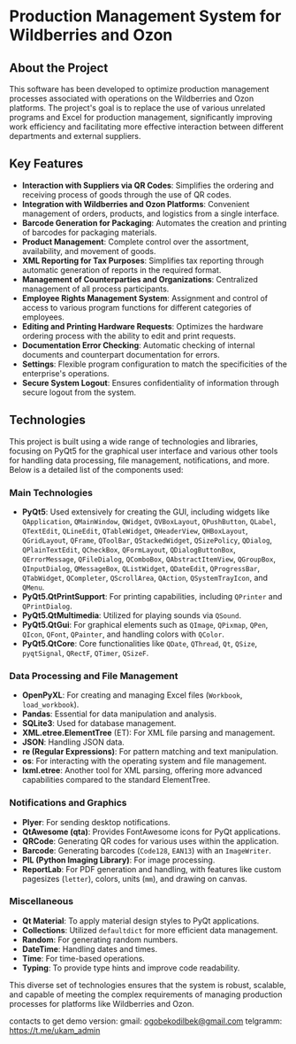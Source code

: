 # Production Management System for Wildberries and Ozon

## About the Project

This software has been developed to optimize production management processes associated with operations on the Wildberries and Ozon platforms. The project's goal is to replace the use of various unrelated programs and Excel for production management, significantly improving work efficiency and facilitating more effective interaction between different departments and external suppliers.

## Key Features

- **Interaction with Suppliers via QR Codes**: Simplifies the ordering and receiving process of goods through the use of QR codes.
- **Integration with Wildberries and Ozon Platforms**: Convenient management of orders, products, and logistics from a single interface.
- **Barcode Generation for Packaging**: Automates the creation and printing of barcodes for packaging materials.
- **Product Management**: Complete control over the assortment, availability, and movement of goods.
- **XML Reporting for Tax Purposes**: Simplifies tax reporting through automatic generation of reports in the required format.
- **Management of Counterparties and Organizations**: Centralized management of all process participants.
- **Employee Rights Management System**: Assignment and control of access to various program functions for different categories of employees.
- **Editing and Printing Hardware Requests**: Optimizes the hardware ordering process with the ability to edit and print requests.
- **Documentation Error Checking**: Automatic checking of internal documents and counterpart documentation for errors.
- **Settings**: Flexible program configuration to match the specificities of the enterprise's operations.
- **Secure System Logout**: Ensures confidentiality of information through secure logout from the system.

## Technologies

This project is built using a wide range of technologies and libraries, focusing on PyQt5 for the graphical user interface and various other tools for handling data processing, file management, notifications, and more. Below is a detailed list of the components used:

### Main Technologies

- **PyQt5**: Used extensively for creating the GUI, including widgets like `QApplication`, `QMainWindow`, `QWidget`, `QVBoxLayout`, `QPushButton`, `QLabel`, `QTextEdit`, `QLineEdit`, `QTableWidget`, `QHeaderView`, `QHBoxLayout`, `QGridLayout`, `QFrame`, `QToolBar`, `QStackedWidget`, `QSizePolicy`, `QDialog`, `QPlainTextEdit`, `QCheckBox`, `QFormLayout`, `QDialogButtonBox`, `QErrorMessage`, `QFileDialog`, `QComboBox`, `QAbstractItemView`, `QGroupBox`, `QInputDialog`, `QMessageBox`, `QListWidget`, `QDateEdit`, `QProgressBar`, `QTabWidget`, `QCompleter`, `QScrollArea`, `QAction`, `QSystemTrayIcon`, and `QMenu`.
- **PyQt5.QtPrintSupport**: For printing capabilities, including `QPrinter` and `QPrintDialog`.
- **PyQt5.QtMultimedia**: Utilized for playing sounds via `QSound`.
- **PyQt5.QtGui**: For graphical elements such as `QImage`, `QPixmap`, `QPen`, `QIcon`, `QFont`, `QPainter`, and handling colors with `QColor`.
- **PyQt5.QtCore**: Core functionalities like `QDate`, `QThread`, `Qt`, `QSize`, `pyqtSignal`, `QRectF`, `QTimer`, `QSizeF`.

### Data Processing and File Management

- **OpenPyXL**: For creating and managing Excel files (`Workbook`, `load_workbook`).
- **Pandas**: Essential for data manipulation and analysis.
- **SQLite3**: Used for database management.
- **XML.etree.ElementTree** (ET): For XML file parsing and management.
- **JSON**: Handling JSON data.
- **re (Regular Expressions)**: For pattern matching and text manipulation.
- **os**: For interacting with the operating system and file management.
- **lxml.etree**: Another tool for XML parsing, offering more advanced capabilities compared to the standard ElementTree.

### Notifications and Graphics

- **Plyer**: For sending desktop notifications.
- **QtAwesome (qta)**: Provides FontAwesome icons for PyQt applications.
- **QRCode**: Generating QR codes for various uses within the application.
- **Barcode**: Generating barcodes (`Code128`, `EAN13`) with an `ImageWriter`.
- **PIL (Python Imaging Library)**: For image processing.
- **ReportLab**: For PDF generation and handling, with features like custom pagesizes (`letter`), colors, units (`mm`), and drawing on canvas.

### Miscellaneous

- **Qt Material**: To apply material design styles to PyQt applications.
- **Collections**: Utilized `defaultdict` for more efficient data management.
- **Random**: For generating random numbers.
- **DateTime**: Handling dates and times.
- **Time**: For time-based operations.
- **Typing**: To provide type hints and improve code readability.

This diverse set of technologies ensures that the system is robust, scalable, and capable of meeting the complex requirements of managing production processes for platforms like Wildberries and Ozon.

contacts to get demo version:
gmail: ogobekodilbek@gmail.com
telgramm: https://t.me/ukam_admin